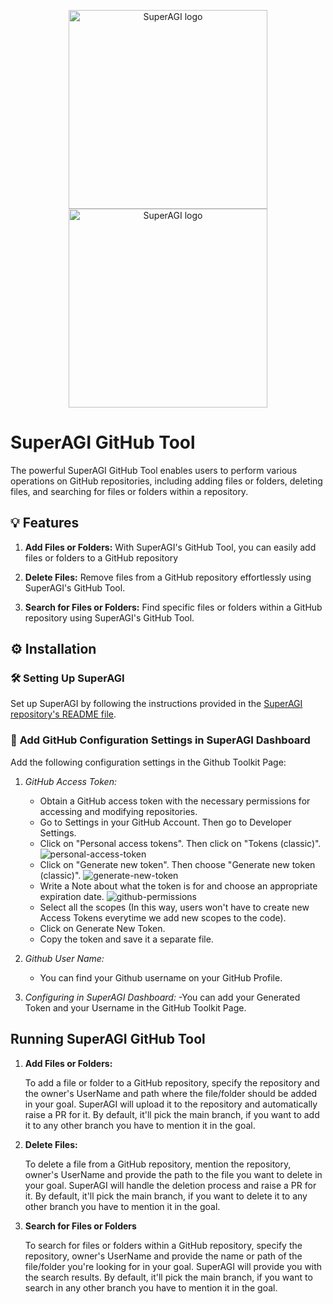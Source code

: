 <p align="center">
  <a href="https://superagi.com//#gh-light-mode-only">
    <img src="https://superagi.com/wp-content/uploads/2023/05/Logo-dark.svg" width="318px" alt="SuperAGI logo" />
  </a>
  <a href="https://superagi.com//#gh-dark-mode-only">
    <img src="https://superagi.com/wp-content/uploads/2023/05/Logo-light.svg" width="318px" alt="SuperAGI logo" />
  </a>
</p>

# SuperAGI GitHub Tool

The powerful SuperAGI GitHub Tool enables users to perform various operations on GitHub repositories, including adding files or folders, deleting files, and searching for files or folders within a repository.

## 💡 Features

1. **Add Files or Folders:** With SuperAGI's GitHub Tool, you can easily add files or folders to a GitHub repository
2. **Delete Files:** Remove files from a GitHub repository effortlessly using SuperAGI's GitHub Tool. 

3. **Search for Files or Folders:** Find specific files or folders within a GitHub repository using SuperAGI's GitHub Tool. 

## ⚙️ Installation

### 🛠 **Setting Up SuperAGI**

Set up SuperAGI by following the instructions provided in the [SuperAGI repository's README file](https://github.com/TransformerOptimus/SuperAGI/blob/main/README.md).

### 🔧 **Add GitHub Configuration Settings in SuperAGI Dashboard**

Add the following configuration settings in the Github Toolkit Page:

1. _GitHub Access Token:_
   - Obtain a GitHub access token with the necessary permissions for accessing and modifying repositories.
    - Go to Settings in your GitHub Account. Then go to Developer Settings.
    - Click on "Personal access tokens". Then click on "Tokens (classic)".
    ![personal-access-token](https://github.com/TransformerOptimus/SuperAGI/assets/43145646/ee646cdd-fa04-400b-ae84-e9aee7b46c36)
    - Click on "Generate new token". Then choose "Generate new token (classic)".
    ![generate-new-token](https://github.com/TransformerOptimus/SuperAGI/assets/43145646/64f1d681-236a-4008-a5d9-93bb368caaaf)
    - Write a Note about what the token is for and choose an appropriate expiration date.
    ![github-permissions](https://github.com/TransformerOptimus/SuperAGI/assets/43145646/757b02e8-0b49-47b8-bfef-5469c0d070eb)
    - Select all the scopes (In this way, users won't have to create new Access Tokens everytime we add new scopes to the code).
    - Click on Generate New Token.
    - Copy the token and save it a separate file. 

2. _Github User Name:_
   - You can find your Github username on your GitHub Profile.

3. _Configuring in SuperAGI Dashboard:_
   -You can add your Generated Token and your Username in the GitHub Toolkit Page.

## Running SuperAGI GitHub Tool

1. **Add Files or Folders:**

   To add a file or folder to a GitHub repository, specify the repository and the owner's UserName and path where the file/folder should be added in your goal. SuperAGI will upload it to the repository and automatically raise a PR for it. By default, it'll pick the main branch, if you want to add it to any other branch you have to mention it in the goal.

2. **Delete Files:**

   To delete a file from a GitHub repository, mention the repository, owner's UserName and provide the path to the file you want to delete in your goal. SuperAGI will handle the deletion process and raise a PR for it. By default, it'll pick the main branch, if you want to delete it to any other branch you have to mention it in the goal.

3. **Search for Files or Folders**

   To search for files or folders within a GitHub repository, specify the repository, owner's UserName and provide the name or path of the file/folder you're looking for in your goal. SuperAGI will provide you with the search results. By default, it'll pick the main branch, if you want to search in any other branch you have to mention it in the goal.
 
